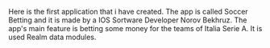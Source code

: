 Here is the first application that i have created. The app is called Soccer Betting and it is made by a IOS Sortware Developer Norov Bekhruz. 
The app's main feature is betting some money for the teams of Italia Serie A.
It is used Realm data modules. 

